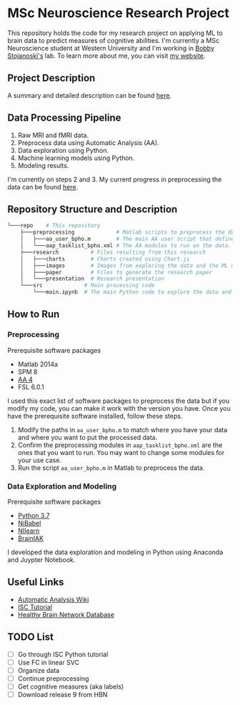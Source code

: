 # MSc Neuroscience Research Project

This repository holds the code for my research project on applying ML to brain data to predict measures of cognitive abilities. I'm currently a MSc Neuroscience student at Western University and I'm working in [Bobby Stojanoski's](http://bobbystojanoski.com/) lab. To learn more about me, you can visit [my website](http://brianpho.com).

## Project Description

A summary and detailed description can be found [here](research/README.md).

## Data Processing Pipeline

1. Raw MRI and fMRI data.
2. Preprocess data using Automatic Analysis (AA).
3. Data exploration using Python.
4. Machine learning models using Python.
5. Modeling results.

I'm currently on steps 2 and 3. My current progress in preprocessing the data can be found [here](preprocessing/README.md).

## Repository Structure and Description

```bash
└───repo    # This repository
    ├───preprocessing             # Matlab scripts to preprocess the data using AA.
    │   ├───aa_user_bpho.m        # The main AA user script that defines the preprocessing pipeline.
    │   └───aap_tasklist_bpho.xml # The AA modules to run on the data.
    ├───research          # Files resulting from this research
    │   ├───charts        # Charts created using Chart.js
    │   ├───images        # Images from exploring the data and the ML models
    │   ├───paper         # Files to generate the research paper
    │   └───presentation  # Research presentation
    └───src             # Main processing code
        └───main.ipynb  # The main Python code to explore the data and to create ML models
```

## How to Run

### Preprocessing

Prerequisite software packages

- Matlab 2014a
- SPM 8
- [AA 4](https://github.com/automaticanalysis/automaticanalysis/)
- FSL 6.0.1

I used this exact list of software packages to preprocess the data but if you modify my code, you can make it work with the version you have. Once you have the prerequisite software installed, follow these steps.

1. Modify the paths in `aa_user_bpho.m` to match where you have your data and where you want to put the processed data.
2. Confirm the preprocessing modules in `aap_tasklist_bpho.xml` are the ones that you want to run. You may want to change some modules for your use case.
3. Run the script `aa_user_bpho.m` in Matlab to preprocess the data.

### Data Exploration and Modeling

Prerequisite software packages

- [Python 3.7](https://www.python.org/)
- [NiBabel](https://nipy.org/nibabel)
- [NIlearn](https://nilearn.github.io)
- [BrainIAK](https://brainiak.org)

I developed the data exploration and modeling in Python using Anaconda and Juypter Notebook.

## Useful Links

- [Automatic Analysis Wiki](https://github.com/automaticanalysis/automaticanalysis/wiki)
- [ISC Tutorial](https://github.com/snastase/isc-tutorial)
- [Healthy Brain Network Database](http://fcon_1000.projects.nitrc.org/indi/cmi_healthy_brain_network/index.html)

## TODO List

- [ ] Go through ISC Python tutorial
- [ ] Use FC in linear SVC
- [ ] Organize data
- [ ] Continue preprocessing
- [ ] Get cognitive measures (aka labels)
- [ ] Download release 9 from HBN
